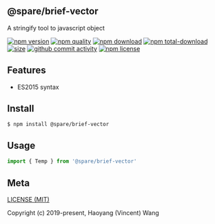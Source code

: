## @spare/brief-vector
A stringify tool to javascript object

[![npm version][npm-image]][npm-url]
[![npm quality][quality-image]][quality-url]
[![npm download][download-image]][npm-url]
[![npm total-download][total-download-image]][npm-url]
[![size][size]][size-url]
[![github commit activity][commit-image]][github-url]
[![npm license][license-image]][npm-url]

## Features

- ES2015 syntax

## Install
```console
$ npm install @spare/brief-vector
```

## Usage
```js
import { Temp } from '@spare/brief-vector'
```

## Meta
[LICENSE (MIT)](/LICENSE)

Copyright (c) 2019-present, Haoyang (Vincent) Wang

[//]: <> (Shields)
[npm-image]: https://img.shields.io/npm/v/@spare/brief-vector.svg?style=flat-square
[quality-image]: http://npm.packagequality.com/shield/@spare/brief-vector.svg?style=flat-square
[download-image]: https://img.shields.io/npm/dm/@spare/brief-vector.svg?style=flat-square
[total-download-image]:https://img.shields.io/npm/dt/@spare/brief-vector.svg?style=flat-square
[license-image]: https://img.shields.io/npm/l/@spare/brief-vector.svg?style=flat-square
[commit-image]: https://img.shields.io/github/commit-activity/y/hoyeungw/@spare/brief-vector?style=flat-square
[size]: https://flat.badgen.net/packagephobia/install/@spare/brief-vector

[//]: <> (Link)
[npm-url]: https://npmjs.org/package/@spare/brief-vector
[quality-url]: http://packagequality.com/#?package=@spare/brief-vector
[github-url]: https://github.com/hoyeungw/@spare/brief-vector
[size-url]: https://packagephobia.now.sh/result?p=@spare/brief-vector
